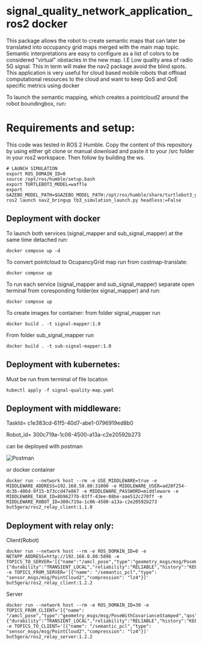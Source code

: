 # signal_quality_network_application_ros2 docker

This package allows the robot to create semantic maps that can later be translated into occupancy grid maps merged with the main map topic. Semantic interpretations are easy to configure as a list of colors to be considered "virtual" obstacles in the new map. I.E Low quality area of radio 5G signal. This in term will make the nav2 package avoid the blind spots. This application is very useful for cloud based mobile robots that offload computational resources to the cloud and want to keep QoS and QoE specific metrics using docker

To launch the semantic mapping, which creates a pointcloud2 around the robot boundingbox, run:
# Requirements and setup:
This code was tested in ROS 2 Humble. Copy the content of this repository by using either git clone or manual download and paste it to your /src folder in your ros2 workspace. Then follow by building the ws.

```
# LAUNCH SIMULATION 
export ROS_DOMAIN_ID=0
source /opt/ros/humble/setup.bash
export TURTLEBOT3_MODEL=waffle
export GAZEBO_MODEL_PATH=$GAZEBO_MODEL_PATH:/opt/ros/humble/share/turtlebot3_gazebo/models
ros2 launch nav2_bringup tb3_simulation_launch.py headless:=False
```
## Deployment with docker
To launch both services (signal_mapper and sub_signal_mapper) at the same time detached run:
```
docker compose up -d
```
To convert pointcloud to OcupancyGrid map run from costmap-translate:
```
docker compose up
```

To run each service (signal_mapper and sub_signal_mapper) separate open terminal from coresponding folder(ex signal_mapper) and run:
```
docker compose up
```

To create images for container:
from folder signal_mapper run 
```
docker build . -t signal-mapper:1.0
```
From folder sub_signal_mapper run 
```
docker build . -t sub-signal-mapper:1.0
```


## Deployment with kubernetes:
Must be run from terminal of file location
```
kubectl apply -f signal-quality-map.yaml
```

## Deployment with middleware:

TaskId= c1e383cd-61f5-40d7-abe1-0796919ed8b0

Robot_id= 300c719a-1c06-4500-a13a-c2e20592b273

can be deployed with postman

![Postman](postman.png)

or docker container
```
docker run --network host --rm -e USE_MIDDLEWARE=true -e MIDDLEWARE_ADDRESS=192.168.50.80:31000 -e MIDDLEWARE_USER=ad20f254-dc3b-406d-9f15-b73ccd47e867 -e MIDDLEWARE_PASSWORD=middleware -e MIDDLEWARE_TASK_ID=8b96277b-83ff-43ee-88be-aae512c270ff -e MIDDLEWARE_ROBOT_ID=300c719a-1c06-4500-a13a-c2e20592b273 but5gera/ros2_relay_client:1.1.0
```

## Deployment with relay only:

Client(Robot)
```
docker run --network host --rm -e ROS_DOMAIN_ID=0 -e NETAPP_ADDRESS=http://192.168.0.80:5896 -e TOPICS_TO_SERVER='[{"name":"/amcl_pose","type":"geometry_msgs/msg/PoseWithCovarianceStamped","qos":{"durability":"TRANSIENT_LOCAL","reliability":"RELIABLE","history":"KEEP_LAST","depth":1}}]' -e TOPICS_FROM_SERVER='[{"name": "/semantic_pcl","type": "sensor_msgs/msg/PointCloud2","compression": "lz4"}]' but5gera/ros2_relay_client:1.2.2
```

Server
```
docker run --network host --rm -e ROS_DOMAIN_ID=30 -e TOPICS_FROM_CLIENT='[{"name": "/amcl_pose","type":"geometry_msgs/msg/PoseWithCovarianceStamped","qos":{"durability":"TRANSIENT_LOCAL","reliability":"RELIABLE","history":"KEEP_LAST","depth":1}}]' -e TOPICS_TO_CLIENT='[{"name": "/semantic_pcl","type": "sensor_msgs/msg/PointCloud2","compression": "lz4"}]' but5gera/ros2_relay_server:1.2.2
```